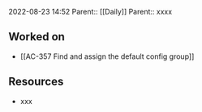 2022-08-23 14:52
Parent:: [[Daily]] 
Parent:: xxxx

## Worked on

- [[AC-357 Find and assign the default config group]]

## Resources

- xxx

